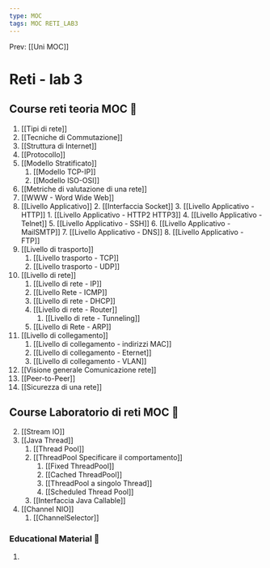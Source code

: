 ```yaml
---
type: MOC 
tags: MOC RETI_LAB3
---
```


Prev: [[Uni MOC]]

# Reti - lab 3

## Course reti teoria MOC  📒
1. [[Tipi di rete]]
2. [[Tecniche di Commutazione]]
3. [[Struttura di Internet]]
4. [[Protocollo]]
5. [[Modello Stratificato]]
	1. [[Modello TCP-IP]]
	2. [[Modello ISO-OSI]]
6. [[Metriche di valutazione di una rete]]
7. [[WWW - Word Wide Web]]
8. [[Livello Applicativo]]
	2. [[Interfaccia Socket]]
	3. [[Livello Applicativo - HTTP]]
		1. [[Livello Applicativo - HTTP2 HTTP3]]
	4. [[Livello Applicativo - Telnet]]
	5. [[Livello Applicativo - SSH]]
	6. [[Livello Applicativo - MailSMTP]]
	7. [[Livello Applicativo - DNS]]
	8. [[Livello Applicativo - FTP]]
9. [[Livello di trasporto]]
	1. [[Livello trasporto - TCP]]
	2. [[Livello trasporto - UDP]]
10. [[Livello di rete]]
	1. [[Livello di rete - IP]]
	2. [[Livello Rete - ICMP]]
	3. [[Livello di rete - DHCP]]
	4. [[Livello di rete - Router]] 
		1. [[Livello di rete - Tunneling]]
	5. [[Livello di Rete - ARP]]
11. [[Livello di collegamento]]
	1. [[Livello di collegamento - indirizzi MAC]]
	3. [[Livello di collegamento - Eternet]]
	4. [[Livello di collegamento - VLAN]]
12. [[Visione generale Comunicazione rete]]
13. [[Peer-to-Peer]]
14. [[Sicurezza di una rete]]


## Course Laboratorio di reti MOC  📒
2. [[Stream IO]]
1. [[Java Thread]]
	1. [[Thread Pool]]
	2. [[ThreadPool Specificare il comportamento]]
		1. [[Fixed ThreadPool]]
		3. [[Cached ThreadPool]]
		2. [[ThreadPool a singolo Thread]]
		4. [[Scheduled Thread Pool]]
	3. [[Interfaccia Java Callable]]
2. [[Channel NIO]]
	1. [[ChannelSelector]]



### Educational Material 🧱
1. 



